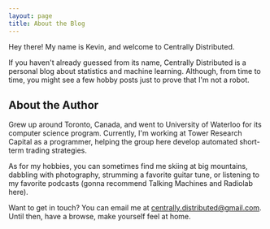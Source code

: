 ```yaml
---
layout: page
title: About the Blog
---
```


Hey there! My name is Kevin, and welcome to Centrally Distributed.

If you haven't already guessed from its name, Centrally Distributed is a personal blog about statistics and machine learning. Although, from time to time, you might see a few hobby posts just to prove that I'm not a robot.

## About the Author

Grew up around Toronto, Canada, and went to University of Waterloo for its computer science program. Currently, I'm working at Tower Research Capital as a programmer, helping the group here develop automated short-term trading strategies.

As for my hobbies, you can sometimes find me skiing at big mountains, dabbling with photography, strumming a favorite guitar tune, or listening to my favorite podcasts (gonna recommend Talking Machines and Radiolab here).

Want to get in touch? You can email me at centrally.distributed@gmail.com. Until then, have a browse, make yourself feel at home.
